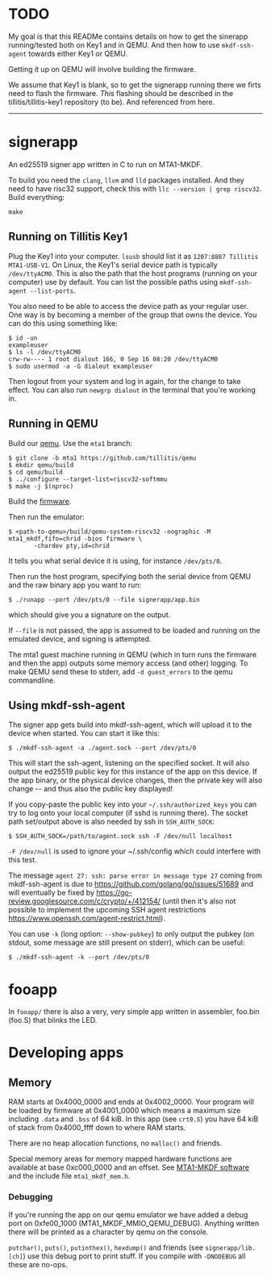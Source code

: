 # TODO

My goal is that this READMe contains details on how to get the sinerapp
running/tested both on Key1 and in QEMU. And then how to use `mkdf-ssh-agent`
towards either Key1 or QEMU.

Getting it up on QEMU will involve building the firmware.

We assume that Key1 is blank, so to get the signerapp running there we firts
need to flash the firmware. *This* flashing should be described in the
tillitis/tillitis-key1 repository (to be). And referenced from here.

---

# signerapp

An ed25519 signer app written in C to run on MTA1-MKDF.

To build you need the `clang`, `llvm` and `lld` packages installed. And they
need to have risc32 support, check this with `llc --version | grep riscv32`.
Build everything:

```
make
```

## Running on Tillitis Key1

Plug the Key1 into your computer. `lsusb` should list it as `1207:8887 Tillitis
MTA1-USB-V1`. On Linux, the Key1's serial device path is typically
`/dev/ttyACM0`. This is also the path that the host programs (running on your
computer) use by default. You can list the possible paths using `mkdf-ssh-agent
--list-ports`.

You also need to be able to access the device path as your regular user. One
way is by becoming a member of the group that owns the device. You can do this
using something like:

```
$ id -un
exampleuser
$ ls -l /dev/ttyACM0
crw-rw---- 1 root dialout 166, 0 Sep 16 08:20 /dev/ttyACM0
$ sudo usermod -a -G dialout exampleuser
```

Then logout from your system and log in again, for the change to take effect.
You can also run `newgrp dialout` in the terminal that you're working in.

## Running in QEMU

Build our [qemu](https://github.com/tillitis/qemu). Use the `mta1` branch:

```
$ git clone -b mta1 https://github.com/tillitis/qemu
$ mkdir qemu/build
$ cd qemu/build
$ ../configure --target-list=riscv32-softmmu
$ make -j $(nproc)
```

Build the [firmware](https://github.com/mullvad/mta1-mkdf-firmware-priv).

Then run the emulator:

```
$ <path-to-qemu>/build/qemu-system-riscv32 -nographic -M mta1_mkdf,fifo=chrid -bios firmware \
       -chardev pty,id=chrid
```

It tells you what serial device it is using, for instance `/dev/pts/0`.

Then run the host program, specifying both the serial device from QEMU and the
raw binary app you want to run:

```
$ ./runapp --port /dev/pts/0 --file signerapp/app.bin
```

which should give you a signature on the output.

If `--file` is not passed, the app is assumed to be loaded and running on the
emulated device, and signing is attempted.

The mta1 guest machine running in QEMU (which in turn runs the firmware and
then the app) outputs some memory access (and other) logging. To make QEMU send
these to stderr, add `-d guest_errors` to the qemu commandline.

## Using mkdf-ssh-agent

The signer app gets build into mkdf-ssh-agent, which will upload it to the
device when started. You can start it like this:

```
$ ./mkdf-ssh-agent -a ./agent.sock --port /dev/pts/0
```

This will start the ssh-agent, listening on the specified socket. It will also
output the ed25519 public key for this instance of the app on this device. If
the app binary, or the physical device changes, then the private key will also
change -- and thus also the public key displayed!

If you copy-paste the public key into your `~/.ssh/authorized_keys` you can try
to log onto your local computer (if sshd is running there). The socket path
set/output above is also needed by ssh in `SSH_AUTH_SOCK`:

```
$ SSH_AUTH_SOCK=/path/to/agent.sock ssh -F /dev/null localhost
```

`-F /dev/null` is used to ignore your ~/.ssh/config which could interfere with
this test.

The message `agent 27: ssh: parse error in message type 27` coming from
mkdf-ssh-agent is due to https://github.com/golang/go/issues/51689 and will
eventually be fixed by https://go-review.googlesource.com/c/crypto/+/412154/
(until then it's also not possible to implement the upcoming SSH agent
restrictions https://www.openssh.com/agent-restrict.html).

You can use `-k` (long option: `--show-pubkey`) to only output the pubkey (on
stdout, some message are still present on stderr), which can be useful:

```
$ ./mkdf-ssh-agent -k --port /dev/pts/0
```

# fooapp

In `fooapp/` there is also a very, very simple app written in assembler,
foo.bin (foo.S) that blinks the LED.

# Developing apps

## Memory

RAM starts at 0x4000\_0000 and ends at 0x4002\_0000. Your program
will be loaded by firmware at 0x4001\_0000 which means a maximum size
including `.data` and `.bss` of 64 kiB. In this app (see `crt0.S`) you
have 64 kiB of stack from 0x4000\_ffff down to where RAM starts.

There are no heap allocation functions, no `malloc()` and friends.

Special memory areas for memory mapped hardware functions are
available at base 0xc000\_0000 and an offset. See [MTA1-MKDF
software](https://github.com/mullvad/mta1_mkdf/blob/main/doc/system_description/software.md)
and the include file `mta1_mkdf_mem.h`.

### Debugging

If you're running the app on our qemu emulator we have added a debug
port on 0xfe00\_1000 (MTA1_MKDF_MMIO_QEMU_DEBUG). Anything written
there will be printed as a character by qemu on the console.

`putchar()`, `puts()`, `putinthex()`, `hexdump()` and friends (see
`signerapp/lib.[ch]`) use this debug port to print stuff. If you compile
with `-DNODEBUG` all these are no-ops.
